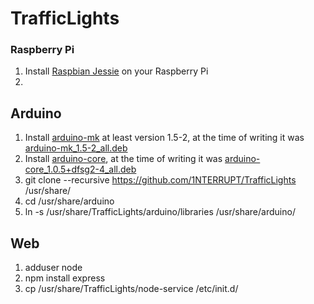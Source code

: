 # TrafficLights

### Raspberry Pi
1. Install [Raspbian Jessie](https://www.raspberrypi.org/downloads/raspbian/) on your Raspberry Pi
2. 

## Arduino
1. Install [arduino-mk](https://packages.debian.org/stretch/arduino-mk) at least version 1.5-2, at the time of writing it was [arduino-mk_1.5-2_all.deb](http://ftp.de.debian.org/debian/pool/main/a/arduino-mk/arduino-mk_1.5-2_all.deb)
1. Install [arduino-core](https://packages.debian.org/stretch/arduino-core), at the time of writing it was [arduino-core_1.0.5+dfsg2-4_all.deb](http://ftp.de.debian.org/debian/pool/main/a/arduino/arduino-core_1.0.5+dfsg2-4_all.deb)
1. git clone --recursive https://github.com/1NTERRUPT/TrafficLights /usr/share/
1. cd /usr/share/arduino
1. ln -s /usr/share/TrafficLights/arduino/libraries /usr/share/arduino/

## Web
1. adduser node
1. npm install express
1. cp /usr/share/TrafficLights/node-service /etc/init.d/ 
